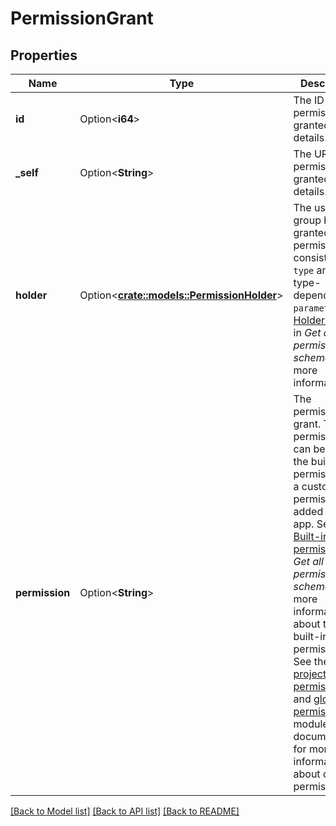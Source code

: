# PermissionGrant

## Properties

Name | Type | Description | Notes
------------ | ------------- | ------------- | -------------
**id** | Option<**i64**> | The ID of the permission granted details. | [optional][readonly]
**_self** | Option<**String**> | The URL of the permission granted details. | [optional][readonly]
**holder** | Option<[**crate::models::PermissionHolder**](PermissionHolder.md)> | The user or group being granted the permission. It consists of a `type` and a type-dependent `parameter`. See [Holder object](#holder-object) in *Get all permission schemes* for more information. | [optional]
**permission** | Option<**String**> | The permission to grant. This permission can be one of the built-in permissions or a custom permission added by an app. See [Built-in permissions](#built-in-permissions) in *Get all permission schemes* for more information about the built-in permissions. See the [project permission](https://developer.atlassian.com/cloud/jira/platform/modules/project-permission/) and [global permission](https://developer.atlassian.com/cloud/jira/platform/modules/global-permission/) module documentation for more information about custom permissions. | [optional]

[[Back to Model list]](../README.md#documentation-for-models) [[Back to API list]](../README.md#documentation-for-api-endpoints) [[Back to README]](../README.md)


